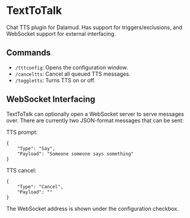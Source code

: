 # TextToTalk
Chat TTS plugin for Dalamud. Has support for triggers/exclusions, and WebSocket support for external interfacing.

## Commands
* `/tttconfig`: Opens the configuration window.
* `/canceltts`: Cancel all queued TTS messages.
* `/toggletts`: Turns TTS on or off.

## WebSocket Interfacing
TextToTalk can optionally open a WebSocket server to serve messages over. There are currently two JSON-format messages that can be sent:

TTS prompt:
```
{
	"Type": "Say",
	"Payload": "Someone someone says something"
}
```

TTS cancel:
```
{
	"Type": "Cancel",
	"Payload": ""
}
```

The WebSocket address is shown under the configuration checkbox.